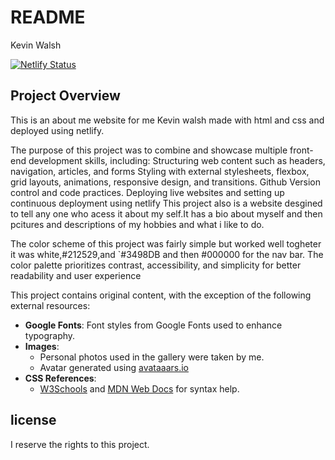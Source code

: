 # README

Kevin Walsh

[![Netlify Status](https://api.netlify.com/api/v1/badges/17750453-7019-48c0-b5c6-9cc956634b1c/deploy-status)](https://app.netlify.com/sites/kevinwalsh-aboutme/deploys)

## Project Overview
This is an about me website for me Kevin walsh made with html and css and deployed using netlify.

The purpose of this project was to combine and showcase multiple front-end development skills, including:
Structuring web content such as headers, navigation, articles, and forms
Styling with external stylesheets, flexbox, grid layouts, animations, responsive design, and transitions.
Github Version control and code practices.
Deploying live websites and setting up continuous deployment using netlify
This project also is a website desgined to tell any one who acess it about my self.It has a bio about myself and then pcitures and descriptions of my hobbies and what i like to do.

The color scheme of this project was fairly simple but worked well togheter it was white,#212529,and `#3498DB and then #000000 for the nav bar.
The color palette prioritizes contrast, accessibility, and simplicity for better readability and user experience


This project contains original content, with the exception of the following external resources:

- **Google Fonts**: Font styles from Google Fonts used to enhance typography.
- **Images**:
  - Personal photos used in the gallery were taken by me.
  - Avatar generated using [avataaars.io](https://avataaars.io/)
- **CSS References**:
  - [W3Schools](https://www.w3schools.com/) and [MDN Web Docs](https://developer.mozilla.org/) for syntax help.


## license ##
I reserve the rights to this project.


